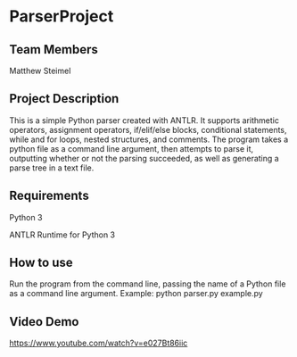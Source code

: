 # ParserProject

## Team Members
Matthew Steimel

## Project Description
This is a simple Python parser created with ANTLR. It supports arithmetic operators, assignment operators, if/elif/else blocks, conditional statements, while and for loops, nested structures, and comments. The program takes a python file as a command line argument, then attempts to parse it, outputting whether or not the parsing succeeded, as well as generating a parse tree in a text file.

## Requirements
Python 3

ANTLR Runtime for Python 3

## How to use
Run the program from the command line, passing the name of a Python file as a command line argument.
Example: python parser.py example.py

## Video Demo
https://www.youtube.com/watch?v=e027Bt86iic
